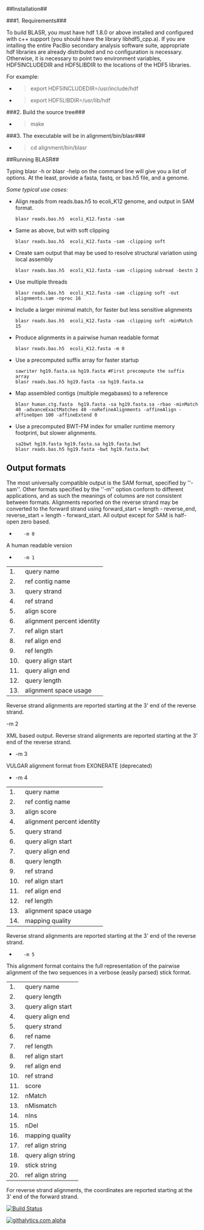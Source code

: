 ##Installation##

###1. Requirements###

  To build BLASR, you must have hdf 1.8.0 or above installed and
  configured with c++ support (you should have the library
  libhdf5_cpp.a).  If you are intalling the entire PacBio secondary
  analysis software suite, appropriate hdf libraries are already
  distributed and no configuration is necessary.  Otherwise, it is
  necessary to point two environment variables, HDF5INCLUDEDIR and
  HDF5LIBDIR to the locations of the HDF5 libraries.

  For example:

+    > export HDF5INCLUDEDIR=/usr/include/hdf
+    > export HDF5LIBDIR=/usr/lib/hdf

###2. Build the source tree###

+    > make


###3. The executable will be in alignment/bin/blasr###

+    > cd alignment/bin/blasr


##Running BLASR##

Typing blasr -h or blasr -help on the command line will give you a
list of options.  At the least, provide a fasta, fastq, or bas.h5 file,
and a genome.

*Some typical use cases:*

+    Align reads from reads.bas.h5 to ecoli_K12 genome, and output in SAM format.

		 blasr reads.bas.h5  ecoli_K12.fasta -sam

+    Same as above, but with soft clipping

		 blasr reads.bas.h5  ecoli_K12.fasta -sam -clipping soft

+    Create sam output that may be used to resolve structural variation using local assembly

		 blasr reads.bas.h5  ecoli_K12.fasta -sam -clipping subread -bestn 2 


+    Use multiple threads

		 blasr reads.bas.h5  ecoli_K12.fasta -sam -clipping soft -out alignments.sam -nproc 16

+    Include a larger minimal match, for faster but less sensitive alignments

		 blasr reads.bas.h5  ecoli_K12.fasta -sam -clipping soft -minMatch 15

+    Produce alignments in a pairwise human readable format

		 blasr reads.bas.h5  ecoli_K12.fasta -m 0

+    Use a precomputed suffix array for faster startup

		 sawriter hg19.fasta.sa hg19.fasta #First precompute the suffix array
		 blasr reads.bas.h5 hg19.fasta -sa hg19.fasta.sa

+    Map assembled contigs (multiple megabases) to a reference

		 blasr human.ctg.fasta  hg19.fasta -sa hg19.fasta.sa -rbao -minMatch 40 -advanceExactMatches 40 -noRefineAlignments -affineAlign -affineOpen 100 -affineExtend 0 

+    Use a precomputed BWT-FM index for smaller runtime memory footprint, but slower alignments.

		 sa2bwt hg19.fasta hg19.fasta.sa hg19.fasta.bwt
		 blasr reads.bas.h5 hg19.fasta -bwt hg19.fasta.bwt

## Output formats ##

The most universally compatible output is the SAM format, specified by ''-sam''. Other formats specified by the ''-m'' option conform to different applications, and as such the meanings of columns are not consistent between formats.   Alignments reported on the reverse strand may be converted to the forward strand using forward_start = length - reverse_end, reverse_start = length  - forward_start.  All output except for SAM is half-open zero based. 

+		 -m 0

A human readable version 

+		 -m 1

<table>
<tr> <td> 1.  </td> <td> query name </td> </tr>
<tr> <td> 2.  </td> <td> ref contig name </td> </tr>
<tr> <td> 3.  </td> <td> query strand </td> </tr>
<tr> <td> 4.  </td> <td> ref strand </td> </tr>
<tr> <td> 5.  </td> <td> align score </td> </tr>
<tr> <td> 6.  </td> <td> alignment percent identity </td> </tr>
<tr> <td> 7.  </td> <td> ref align start  </td> </tr>
<tr> <td> 8.  </td> <td> ref align end  </td> </tr>
<tr> <td> 9.  </td> <td> ref length </td> </tr>
<tr> <td> 10. </td> <td> query align start </td> </tr>
<tr> <td> 11. </td> <td> query align end </td> </tr>
<tr> <td> 12. </td> <td> query length </td> </tr>
<tr> <td> 13. </td> <td> alignment space usage </td> </tr>
</table>

Reverse strand alignments are reported starting at the 3' end of the reverse strand.

-m 2

XML based output. Reverse strand alignments are reported starting at the 3' end of the reverse strand.

+    -m 3
 
VULGAR alignment format from EXONERATE (deprecated)

+    -m 4

<table>
<tr> <td> 1.  </td> <td> query name </td> </tr>
<tr> <td> 2.  </td> <td> ref contig name </td> </tr>
<tr> <td> 3.  </td> <td> align score </td> </tr>
<tr> <td> 4.  </td> <td> alignment percent identity </td> </tr>
<tr> <td> 5.  </td> <td> query strand </td> </tr>
<tr> <td> 6. </td> <td> query align start </td> </tr>
<tr> <td> 7. </td> <td> query align end </td> </tr>
<tr> <td> 8. </td> <td> query length </td> </tr>
<tr> <td> 9.  </td> <td> ref strand </td> </tr>
<tr> <td> 10.  </td> <td> ref align start  </td> </tr>
<tr> <td> 11.  </td> <td> ref align end  </td> </tr>
<tr> <td> 12.  </td> <td> ref length </td> </tr>
<tr> <td> 13. </td> <td> alignment space usage </td> </tr>
<tr> <td> 14. </td> <td> mapping quality </td> </tr>
</table>
Reverse strand alignments are reported starting at the 3' end of the reverse strand.

+		 -m 5

This alignment format contains the full representation of the pairwise alignment of the two sequences in a verbose (easily parsed) stick format. 


<table>
<tr> <td> 1.  </td> <td> query name </td> </tr>
<tr> <td> 2.  </td> <td> query length </td> </tr>
<tr> <td> 3.  </td> <td> query align start </td> </tr>
<tr> <td> 4.  </td> <td> query align end </td> </tr>
<tr> <td> 5.  </td> <td> query strand </td> </tr>
<tr> <td> 6.  </td> <td> ref name </td> </tr>
<tr> <td> 7. </td> <td> ref length </td> </tr>
<tr> <td> 8. </td> <td> ref align start </td> </tr>
<tr> <td> 9. </td> <td> ref align end </td> </tr>
<tr> <td> 10.  </td> <td> ref strand </td> </tr>
<tr> <td> 11.  </td> <td> score  </td> </tr>
<tr> <td> 12.  </td> <td> nMatch  </td> </tr>
<tr> <td> 13.  </td> <td> nMismatch </td> </tr>
<tr> <td> 14. </td> <td> nIns </td> </tr>
<tr> <td> 15. </td> <td> nDel </td> </tr>
<tr> <td> 16. </td> <td> mapping quality </td> </tr>
<tr> <td> 17. </td> <td> ref align string </td> </tr>
<tr> <td> 18. </td> <td> query align string </td> </tr>
<tr> <td> 19. </td> <td> stick string </td> </tr>
<tr> <td> 20. </td> <td> ref align string </td> </tr>
</table>

For reverse strand alignments, the coordinates are reported starting at the 3' end of the forward strand. 

[![Build Status](https://travis-ci.org/zeeev/blasr.svg?branch=master)](https://travis-ci.org/zeeev/blasr.svg?branch=master)

[![githalytics.com alpha](https://cruel-carlota.pagodabox.com/036412483bfb92d2f18c1e62a34586b4 "githalytics.com")](http://githalytics.com/PacificBiosciences/blasr)
